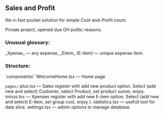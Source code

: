 <h2>Sales and Profit</h2>
lite-n-fast pocket solution for simple Cost-and-Profit count.

Private project, opened due GH politic reasons.

<h3>Unusual glossary:</h3>
_Xpense_ — any expense,
_Eitem_ (E-item) — unique expense item.

<h3>Structure:</h3>
`components/`
WelcomeHome.tsx — Home page

`pages/`
plus.tsx — Sales register with add new product option. Select (add new and select) Customer, select Product, set product summ, enjoy.
minus.tsx — Xpenses register with add new E-item option. Select (add new and select) E-item, set group cost, enjoy ).
statistics.tsx — usefull tool for data slice.
settings.tsx — admin options to manage database.
